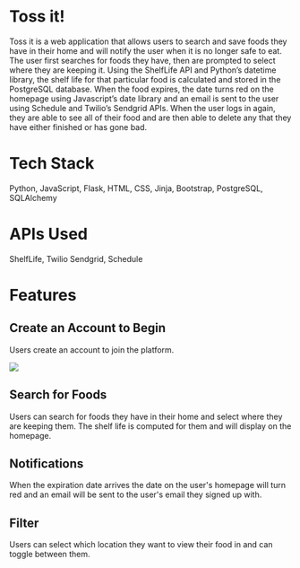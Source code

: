 # Toss it!

Toss it is a web application that allows users to search and save foods they have in their home and will notify the user when it is no longer safe to eat. The user first searches for foods they have, then are prompted to select where they are keeping it. Using the ShelfLife API and Python’s datetime library, the shelf life for that particular food is calculated and stored in the PostgreSQL database. When the food expires, the date turns red on the homepage using Javascript’s date library and an email is sent to the user using Schedule and Twilio’s Sendgrid APIs. When the user logs in again, they are able to see all of their food and are then able to delete any that they have either finished or has gone bad.

# Tech Stack

Python, JavaScript, Flask, HTML, CSS, Jinja, Bootstrap, PostgreSQL, SQLAlchemy

# APIs Used

ShelfLife, Twilio Sendgrid, Schedule

# Features

## Create an Account to Begin
Users create an account to join the platform. 


![](https://media.giphy.com/media/e2YE7ILFscoBa8X5zs/giphy.gif)

## Search for Foods 
Users can search for foods they have in their home and select where they are keeping them.
The shelf life is computed for them and will display on the homepage. 

## Notifications
When the expiration date arrives the date on the user's homepage will turn red and an email will be sent to 
the user's email they signed up with. 

## Filter
Users can select which location they want to view their food in and can toggle between them. 